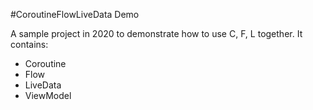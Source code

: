 #CoroutineFlowLiveData Demo

A sample project in 2020 to demonstrate how to use C, F, L together.
It contains:
* Coroutine
* Flow
* LiveData
* ViewModel
